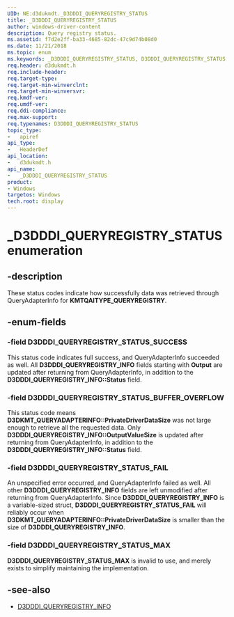 ```yaml
---
UID: NE:d3dukmdt._D3DDDI_QUERYREGISTRY_STATUS
title: _D3DDDI_QUERYREGISTRY_STATUS
author: windows-driver-content
description: Query registry status.
ms.assetid: f7d2e2ff-ba33-4685-82dc-47c9d74b08d0
ms.date: 11/21/2018
ms.topic: enum
ms.keywords: _D3DDDI_QUERYREGISTRY_STATUS, D3DDDI_QUERYREGISTRY_STATUS,
req.header: d3dukmdt.h
req.include-header:
req.target-type:
req.target-min-winverclnt:
req.target-min-winversvr:
req.kmdf-ver:
req.umdf-ver:
req.ddi-compliance:
req.max-support:
req.typenames: D3DDDI_QUERYREGISTRY_STATUS
topic_type:
-	apiref
api_type:
-	HeaderDef
api_location:
-	d3dukmdt.h
api_name:
-	_D3DDDI_QUERYREGISTRY_STATUS
product: 
- Windows
targetos: Windows
tech.root: display
---
```


# _D3DDDI_QUERYREGISTRY_STATUS enumeration

## -description
These status codes indicate how successfully data was retrieved through QueryAdapterInfo for **KMTQAITYPE_QUERYREGISTRY**.

## -enum-fields

### -field D3DDDI_QUERYREGISTRY_STATUS_SUCCESS
This status code indicates full success, and QueryAdapterInfo succeeded as well.
All **D3DDDI_QUERYREGISTRY_INFO** fields starting with **Output** are updated after returning from QueryAdapterInfo, in addition to the **D3DDDI_QUERYREGISTRY_INFO\::Status** field.

### -field D3DDDI_QUERYREGISTRY_STATUS_BUFFER_OVERFLOW
This status code means **D3DKMT_QUERYADAPTERINFO\::PrivateDriverDataSize** was not large enough to retrieve all the requested data.
Only **D3DDDI_QUERYREGISTRY_INFO\::OutputValueSize** is updated after returning from QueryAdapterInfo, in addition to the **D3DDDI_QUERYREGISTRY_INFO\::Status** field.

### -field D3DDDI_QUERYREGISTRY_STATUS_FAIL
An unspecified error occurred, and QueryAdapterInfo failed as well.
All other **D3DDDI_QUERYREGISTRY_INFO** fields are left unmodified after returning from QueryAdapterInfo.
Since **D3DDDI_QUERYREGISTRY_INFO** is a variable-sized struct,
**D3DDDI_QUERYREGISTRY_STATUS_FAIL** will reliably occur when **D3DKMT_QUERYADAPTERINFO\::PrivateDriverDataSize** is smaller than the size of **D3DDDI_QUERYREGISTRY_INFO**.

### -field D3DDDI_QUERYREGISTRY_STATUS_MAX
**D3DDDI_QUERYREGISTRY_STATUS_MAX** is invalid to use, and merely exists to simplify maintaining the implementation.

## -see-also
- [D3DDDI_QUERYREGISTRY_INFO](ns-d3dukmdt-_d3dddi_queryregistry_info.md)